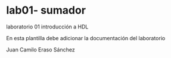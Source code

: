 # lab01- sumador 
laboratorio 01 introducción a HDL

En esta plantilla debe adicionar la documentación del laboratorio

Juan Camilo Eraso Sánchez

